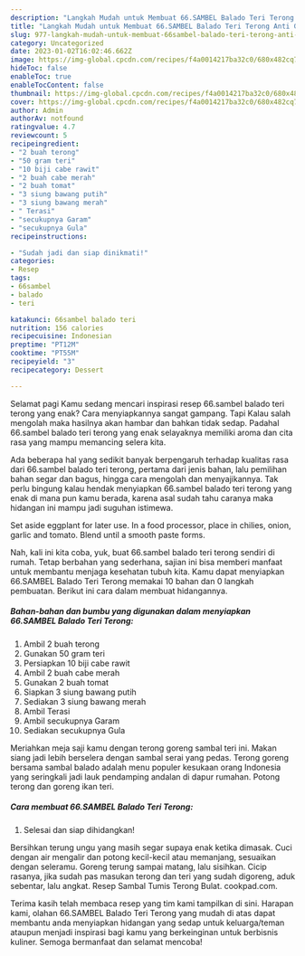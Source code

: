 ```yaml
---
description: "Langkah Mudah untuk Membuat 66.SAMBEL Balado Teri Terong Anti Gagal"
title: "Langkah Mudah untuk Membuat 66.SAMBEL Balado Teri Terong Anti Gagal"
slug: 977-langkah-mudah-untuk-membuat-66sambel-balado-teri-terong-anti-gagal
category: Uncategorized
date: 2023-01-02T16:02:46.662Z
image: https://img-global.cpcdn.com/recipes/f4a0014217ba32c0/680x482cq70/66sambel-balado-teri-terong-foto-resep-utama.jpg
hideToc: false
enableToc: true
enableTocContent: false
thumbnail: https://img-global.cpcdn.com/recipes/f4a0014217ba32c0/680x482cq70/66sambel-balado-teri-terong-foto-resep-utama.jpg
cover: https://img-global.cpcdn.com/recipes/f4a0014217ba32c0/680x482cq70/66sambel-balado-teri-terong-foto-resep-utama.jpg
author: Admin
authorAv: notfound
ratingvalue: 4.7
reviewcount: 5
recipeingredient:
- "2 buah terong"
- "50 gram teri"
- "10 biji cabe rawit"
- "2 buah cabe merah"
- "2 buah tomat"
- "3 siung bawang putih"
- "3 siung bawang merah"
- " Terasi"
- "secukupnya Garam"
- "secukupnya Gula"
recipeinstructions:

- "Sudah jadi dan siap dinikmati!"
categories:
- Resep
tags:
- 66sambel
- balado
- teri

katakunci: 66sambel balado teri 
nutrition: 156 calories
recipecuisine: Indonesian
preptime: "PT12M"
cooktime: "PT55M"
recipeyield: "3"
recipecategory: Dessert

---
```



Selamat pagi Kamu sedang mencari inspirasi resep 66.sambel balado teri terong yang enak? Cara menyiapkannya sangat gampang. Tapi Kalau salah mengolah maka hasilnya akan hambar dan bahkan tidak sedap. Padahal 66.sambel balado teri terong yang enak selayaknya memiliki aroma dan cita rasa yang mampu memancing selera kita.


Ada beberapa hal yang sedikit banyak berpengaruh terhadap kualitas rasa dari 66.sambel balado teri terong, pertama dari jenis bahan, lalu pemilihan bahan segar dan bagus, hingga cara mengolah dan menyajikannya. Tak perlu bingung kalau hendak menyiapkan 66.sambel balado teri terong yang enak di mana pun kamu berada, karena asal sudah tahu caranya maka hidangan ini mampu jadi suguhan istimewa.

Set aside eggplant for later use. In a food processor, place in chilies, onion, garlic and tomato. Blend until a smooth paste forms.


Nah, kali ini kita coba, yuk, buat 66.sambel balado teri terong sendiri di rumah. Tetap berbahan yang sederhana, sajian ini bisa memberi manfaat untuk membantu menjaga kesehatan tubuh kita. Kamu dapat menyiapkan 66.SAMBEL Balado Teri Terong memakai 10 bahan dan 0 langkah pembuatan. Berikut ini cara dalam membuat hidangannya.

<!--inarticleads1-->

##### Bahan-bahan dan bumbu yang digunakan dalam menyiapkan 66.SAMBEL Balado Teri Terong:

1. Ambil 2 buah terong
1. Gunakan 50 gram teri
1. Persiapkan 10 biji cabe rawit
1. Ambil 2 buah cabe merah
1. Gunakan 2 buah tomat
1. Siapkan 3 siung bawang putih
1. Sediakan 3 siung bawang merah
1. Ambil  Terasi
1. Ambil secukupnya Garam
1. Sediakan secukupnya Gula


Meriahkan meja saji kamu dengan terong goreng sambal teri ini. Makan siang jadi lebih berselera dengan sambal serai yang pedas. Terong goreng bersama sambal balado adalah menu populer kesukaan orang Indonesia yang seringkali jadi lauk pendamping andalan di dapur rumahan. Potong terong dan goreng ikan teri. 

<!--inarticleads2-->

##### Cara membuat 66.SAMBEL Balado Teri Terong:


1. Selesai dan siap dihidangkan!

Bersihkan terung ungu yang masih segar supaya enak ketika dimasak. Cuci dengan air mengalir dan potong kecil-kecil atau memanjang, sesuaikan dengan seleramu. Goreng terung sampai matang, lalu sisihkan. Cicip rasanya, jika sudah pas masukan terong dan teri yang sudah digoreng, aduk sebentar, lalu angkat. Resep Sambal Tumis Terong Bulat. cookpad.com. 

Terima kasih telah membaca resep yang tim kami tampilkan di sini. Harapan kami, olahan 66.SAMBEL Balado Teri Terong yang mudah di atas dapat membantu anda menyiapkan hidangan yang sedap untuk keluarga/teman ataupun menjadi inspirasi bagi kamu yang berkeinginan untuk berbisnis kuliner. Semoga bermanfaat dan selamat mencoba!
